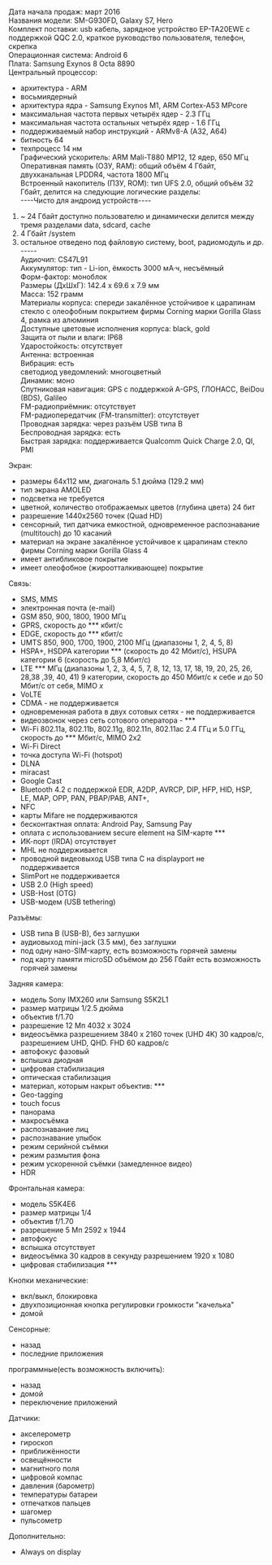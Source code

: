 Дата начала продаж: март 2016 <br>
Названия модели: SM-G930FD, Galaxy S7, Hero <br>
Комплект поставки: usb кабель, зарядное устройство EP-TA20EWE с поддержкой QQC 2.0, краткое руководство пользователя, телефон, скрепка <br>
Операционная система: Android 6 <br>
Плата: Samsung Exynos 8 Octa 8890 <br>
Центральный процессор:
- архитектура - ARM
- восьмиядерный
- архитектура ядра - Samsung Exynos M1, ARM Cortex-A53 MPcore
- максимальная частота первых четырёх ядер - 2.3 ГГц
- максимальная частота остальных четырёх ядер - 1.6 ГГц
- поддерживаемый набор инструкций - ARMv8-A (A32, A64)
- битность 64
- техпроцесс 14 нм <br>
Графический ускоритель: ARM Mali-T880 MP12, 12 ядер, 650 МГц <br>
Оперативная память (ОЗУ, RAM): общий объём 4 Гбайт, двухканальная LPDDR4, частота 1800 МГц <br>
Встроенный накопитель (ПЗУ, ROM): тип UFS 2.0, общий объём 32 Гбайт, делится на следующие логические разделы: <br>
----Чисто для андроид устройств---- <br>
1. ~ 24 Гбайт доступно пользователю и динамически делится между тремя разделами data, sdcard, cache <br>
2. 4 Гбайт /system <br>
3. остальное отведено под файловую систему, boot, радиомодуль и др. <br>
----- <br>
Аудиочип: CS47L91 <br>
Аккумулятор: тип - Li-ion, ёмкость 3000 мА·ч, несъёмный <br>
Форм-фактор: моноблок <br>
Размеры (ДхШхГ): 142.4 x 69.6 x 7.9 мм <br>
Масса: 152 грамм <br>
Материалы корпуса: спереди закалённое устойчивое к царапинам стекло с олеофобным покрытием фирмы Corning марки Gorilla Glass 4, рамка из алюминия <br> 
Доступные цветовые исполнения корпуса: black, gold <br>
Защита от пыли и влаги: IP68 <br>
Ударостойкость: отсутствует <br>
Антенна: встроенная <br>
Вибрация: есть <br>
светодиод уведомлений: многоцветный <br>
Динамик: моно <br>
Спутниковая навигация: GPS с поддержкой A-GPS, ГЛОНАСС, BeiDou (BDS), Galileo <br>
FM-радиоприёмник: отсутствует <br>
FM-радиопередатчик (FM-transmitter): отсутствует <br>
Проводная зарядка: через разъём USB типа B <br>
Беспроводная зарядка: есть <br>
Быстрая зарядка: поддерживается Qualcomm Quick Charge 2.0, QI, PMI <br>

Экран:
- размеры 64х112 мм, диагональ 5.1 дюйма (129.2 мм)
- тип экрана AMOLED
- подсветка не требуется
- цветной, количество отображаемых цветов (глубина цвета) 24 бит
- разрешение 1440x2560 точек (Quad HD)
- сенсорный, тип датчика емкостной, одновременное распознавание (multitouch) до 10 касаний
- материал на экране закалённое устойчивое к царапинам стекло фирмы Corning марки Gorilla Glass 4
- имеет антибликовое покрытие
- имеет олеофобное (жироотталкивающее) покрытие 

Связь:
- SMS, MMS
- электронная почта (e-mail)
- GSM 850, 900, 1800, 1900 МГц
- GPRS, скорость до *** кбит/с
- EDGE, скорость до *** кбит/с
- UMTS 850, 900, 1700, 1900, 2100 МГц (диапазоны 1, 2, 4, 5, 8)
- HSPA+, HSDPA категории *** (скорость до 42 Мбит/с), HSUPA категории 6 (скорость до 5,8 Мбит/с) 
- LTE *** МГц (диапазоны 1, 2, 3, 4, 5, 7, 8, 12, 13, 17, 18, 19, 20, 25, 26, 28,38 ,39, 40, 41) 9 категории, скорость до 450 Мбит/с к себе и до 50 Мбит/с от себя, MIMO *x*
- VoLTE
- CDMA - не поддерживается
- одновременная работа в двух сотовых сетях - не поддерживается
- видеозвонок через сеть сотового оператора - ***
- Wi-Fi 802.11a, 802.11b, 802.11g, 802.11n, 802.11ac 2.4 ГГц и 5.0 ГГц, скорость до *** Мбит/с, MIMO 2x2
- Wi-Fi Direct
- точка доступа Wi-Fi (hotspot)
- DLNA
- miracast
- Google Cast
- Bluetooth 4.2 с поддержкой EDR, A2DP, AVRCP, DIP, HFP, HID, HSP, LE, MAP, OPP, PAN, PBAP/PAB, ANT+, 
- NFC 
- карты Mifare не поддерживаются
- бесконтактная оплата: Android Pay, Samsung Pay
- оплата с использованием secure element на SIM-карте ***
- ИК-порт (IRDA) отсутствует
- MHL не поддерживается
- проводной видеовыход USB типа C на displayport не поддерживается
- SlimPort не поддерживается
- USB 2.0 (High speed)
- USB-Host (OTG)
- USB-модем (USB tethering)

Разъёмы:
- USB типа B (USB-B), без заглушки
- аудиовыход mini-jack (3.5 мм), без заглушки
- под одну нано-SIM-карту, есть возможность горячей замены 
- под карту памяти microSD объёмом до 256 Гбайт есть возможность горячей замены 

Задняя камера:
- модель Sony IMX260 или Samsung S5K2L1
- размер матрицы 1/2.5 дюйма
- объектив  f/1.70
- разрешение 12 Мп  4032 x 3024
- видеосъёмка разрешением 3840 x 2160 точек (UHD 4K) 30 кадров/с, разрешением UHD, QHD. FHD 60 кадров/с
- автофокус фазовый
- вспышка диодная
- цифровая стабилизация 
- оптическая стабилизация 
- материал, которым накрыт объектив: ***
- Geo-tagging
- touch focus
- панорама
- макросъёмка
- распознавание лиц
- распознавание улыбок
- режим серийной съёмки
- режим размытия фона
- режим ускоренной съёмки (замедленное видео)
- HDR

Фронтальная камера:
- модель S5K4E6
- размер матрицы 1/4
- объектив f/1.70
- разрешение 5 Мп 2592 x 1944
- автофокус 
- вспышка отсутствует
- видеосъёмка 30 кадров в секунду разрешением 1920 x 1080
- цифровая стабилизация ***

Кнопки
механические:
- вкл/выкл, блокировка
- двухпозиционная кнопка регулировки громкости "качелька"
- домой

Сенсорные:
- назад
- последние приложения

программные(есть возможность включить):
- назад
- домой
- переключение приложений

Датчики:
- акселерометр
- гироскоп
- приближённости
- освещённости
- магнитного поля
- цифровой компас
- давления (барометр)
- температуры батареи
- отпечатков пальцев
- шагомер
- пульсометр 

Дополнительно:
- Always on display
